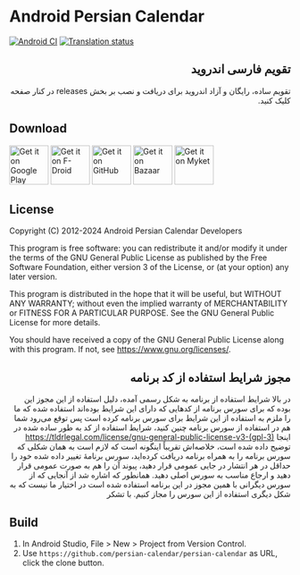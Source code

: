 # Android Persian Calendar

[![Android CI](https://github.com/persian-calendar/persian-calendar/actions/workflows/android.yml/badge.svg)](https://github.com/persian-calendar/persian-calendar/actions)
[![Translation status](https://hosted.weblate.org/widgets/persian-calendar/-/svg-badge.svg)](https://hosted.weblate.org/engage/persian-calendar/)

<div dir=rtl>

## تقویم فارسی اندروید

تقویم ساده، رایگان و آزاد اندروید
برای دریافت و نصب بر بخش releases در کنار صفحه کلیک کنید.

</div>

## Download
<a href='https://play.google.com/store/apps/details?id=com.byagowi.persiancalendar'><img height=70 alt='Get it on Google Play' src='https://raw.githubusercontent.com/persian-calendar/persian-calendar/main/assets/GooglePlay.svg'/></a>
<a href='https://f-droid.org/app/com.byagowi.persiancalendar'><img height=70 alt='Get it on F-Droid' src='https://raw.githubusercontent.com/persian-calendar/persian-calendar/main/assets/FDroid.svg'/></a>
<a href='https://github.com/persian-calendar/persian-calendar/releases/'><img height=70 alt='Get it on GitHub' src='https://raw.githubusercontent.com/persian-calendar/persian-calendar/main/assets/GitHub.svg'/></a>
<a href='https://cafebazaar.ir/app/com.byagowi.persiancalendar'><img height=70 alt='Get it on Bazaar' src='https://raw.githubusercontent.com/persian-calendar/persian-calendar/main/assets/Bazaar.svg'/></a>
<a href='https://myket.ir/app/com.byagowi.persiancalendar'><img height=70 alt='Get it on Myket' src='https://raw.githubusercontent.com/persian-calendar/persian-calendar/main/assets/Myket.svg'/></a>

## License

Copyright (C) 2012-2024  Android Persian Calendar Developers

This program is free software: you can redistribute it and/or modify
it under the terms of the GNU General Public License as published by
the Free Software Foundation, either version 3 of the License, or
(at your option) any later version.

This program is distributed in the hope that it will be useful,
but WITHOUT ANY WARRANTY; without even the implied warranty of
MERCHANTABILITY or FITNESS FOR A PARTICULAR PURPOSE.  See the
GNU General Public License for more details.

You should have received a copy of the GNU General Public License
along with this program.  If not, see https://www.gnu.org/licenses/.

<div dir=rtl>

## مجوز شرایط استفاده از کد برنامه

در بالا شرایط استفاده از برنامه به شکل رسمی آمده، دلیل استفاده از این مجوز این بوده که برای سورس برنامه از کدهایی که دارای این شرایط بوده‌اند استفاده شده که ما را ملزم به استفاده از این شرایط برای سورس برنامه کرده است پس توقع می‌رود شما هم در استفاده از سورس برنامه چنین کنید، شرایط استفاده از کد به طور ساده شده در اینجا
https://tldrlegal.com/license/gnu-general-public-license-v3-(gpl-3)
توضیح داده شده است، خلاصه‌اش تقریباً اینگونه است که لازم است به همان شکلی که سورس برنامه را به همراه برنامه دریافت کرده‌اید، سورس برنامهٔ تغییر داده شده خود را حداقل در هر انتشار در جایی عمومی قرار دهید، پیوند آن را هم به صورت عمومی قرار دهید و ارجاع مناسب به سورس اصلی دهید. همانطور که اشاره شد از آنجایی که از سورس دیگرانی با همین مجوز در این برنامه استفاده شده است در اختیار ما نیست که به شکل دیگری استفاده از این سورس را مجاز کنیم. با تشکر
</div>

## Build

1. In Android Studio, File > New > Project from Version Control.
2. Use `https://github.com/persian-calendar/persian-calendar` as URL, click the clone button.

